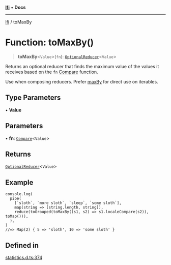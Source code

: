 [**lfi**](../readme.md) • **Docs**

***

[lfi](../globals.md) / toMaxBy

# Function: toMaxBy()

> **toMaxBy**\<`Value`\>(`fn`): [`OptionalReducer`](../type-aliases/OptionalReducer.md)\<`Value`\>

Returns an optional reducer that finds the maximum value of the values it
receives based on the `fn` [Compare](../type-aliases/Compare.md) function.

Use when composing reducers. Prefer [maxBy](maxBy.md) for direct use on
iterables.

## Type Parameters

• **Value**

## Parameters

• **fn**: [`Compare`](../type-aliases/Compare.md)\<`Value`\>

## Returns

[`OptionalReducer`](../type-aliases/OptionalReducer.md)\<`Value`\>

## Example

```
console.log(
  pipe(
    [`sloth`, `more sloth`, `sleep`, `some sloth`],
    map(string => [string.length, string]),
    reduce(toGrouped(toMaxBy((s1, s2) => s1.localeCompare(s2)), toMap())),
  ),
)
//=> Map(2) { 5 => 'sloth', 10 => 'some sloth' }
```

## Defined in

[statistics.d.ts:374](https://github.com/TomerAberbach/lfi/blob/e98b31ea37c84de0758cf58c8fcf28193f36b533/src/operations/statistics.d.ts#L374)
